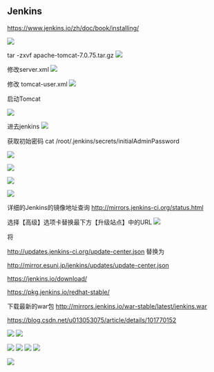 ## Jenkins

https://www.jenkins.io/zh/doc/book/installing/

![](https://img2020.cnblogs.com/blog/1231979/202009/1231979-20200912100953399-2088216830.png)

tar -zxvf apache-tomcat-7.0.75.tar.gz
![](https://img2020.cnblogs.com/blog/1231979/202009/1231979-20200912101022472-899103935.png)


修改server.xml
![](https://img2020.cnblogs.com/blog/1231979/202009/1231979-20200912101201105-649551458.png)


修改 tomcat-user.xml
![](https://img2020.cnblogs.com/blog/1231979/202009/1231979-20200912101231710-1852413373.png)

启动Tomcat

![](https://img2020.cnblogs.com/blog/1231979/202009/1231979-20200912100818389-157710961.png)

进去jenkins
![](https://img2020.cnblogs.com/blog/1231979/202009/1231979-20200912100838070-703320977.png)

获取初始密码
cat /root/.jenkins/secrets/initialAdminPassword

![](https://img2020.cnblogs.com/blog/1231979/202009/1231979-20200912101410678-850977210.png)


![](https://img2020.cnblogs.com/blog/1231979/202009/1231979-20200912101540097-1442385551.png)

![](https://img2020.cnblogs.com/blog/1231979/202009/1231979-20200912102804523-1021761753.png)


![](https://img2020.cnblogs.com/blog/1231979/202009/1231979-20200912102528184-526122997.png)


详细的Jenkins的镜像地址查询
http://mirrors.jenkins-ci.org/status.html


选择【高级】选项卡替换最下方【升级站点】中的URL
![](https://img2020.cnblogs.com/blog/1231979/202009/1231979-20200912103528170-1735662334.png)

将

http://updates.jenkins-ci.org/update-center.json
替换为

http://mirror.esuni.jp/jenkins/updates/update-center.json



https://jenkins.io/download/

https://pkg.jenkins.io/redhat-stable/

下载最新的war包
http://mirrors.jenkins.io/war-stable/latest/jenkins.war


https://blog.csdn.net/u013053075/article/details/101770152




![](https://img2020.cnblogs.com/blog/1231979/202009/1231979-20200912130256312-1420253367.png)
![](https://img2020.cnblogs.com/blog/1231979/202009/1231979-20200912130308540-147569876.png)



![](https://img2020.cnblogs.com/blog/1231979/202009/1231979-20200912135546038-1958262815.png)
![](https://img2020.cnblogs.com/blog/1231979/202009/1231979-20200912135603781-696974580.png)
![](https://img2020.cnblogs.com/blog/1231979/202009/1231979-20200912135652628-9334159.png)
![](https://img2020.cnblogs.com/blog/1231979/202009/1231979-20200912140152973-697654523.png)



![](https://img2020.cnblogs.com/blog/1231979/202009/1231979-20200912141506192-247234482.png)
